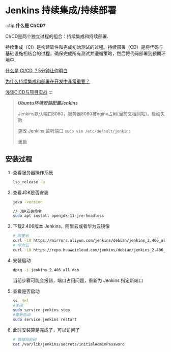 # Jenkins 持续集成/持续部署

:::tip
**什么是 CI/CD?**

CI/CD是两个独立过程的组合：持续集成和持续部署.

持续集成（CI）是构建软件和完成初始测试的过程。持续部署（CD）是将代码与基础设施相结合的过程，确保完成所有测试并遵循策略，然后将代码部署到预期环境中.

[什么是 CI/CD ？5分钟让你明白](https://zhuanlan.zhihu.com/p/654666712)

[为什么持续集成和部署在开发中非常重要？](https://blog.csdn.net/csdnnews/article/details/104624343)

[浅谈CICD与项目实战](https://anqixiang.blog.csdn.net/article/details/105078179?spm=1001.2101.3001.6650.3&utm_medium=distribute.pc_relevant.none-task-blog-2%7Edefault%7ECTRLIST%7ERate-3-105078179-blog-120842158.235%5Ev43%5Epc_blog_bottom_relevance_base5&depth_1-utm_source=distribute.pc_relevant.none-task-blog-2%7Edefault%7ECTRLIST%7ERate-3-105078179-blog-120842158.235%5Ev43%5Epc_blog_bottom_relevance_base5&utm_relevant_index=6)
:::

> ***Ubuntu环境安装配置Jenkins***
> 
> Jenkins默认端口8080，服务器8080被nginx占用(当前文档网站)，启动失败
> 
> 更改 Jenkins 监听端口  `sudo vim /etc/default/jenkins`
> 
> 重启

## 安装过程

1. 查看服务器操作系统
   ```bash
   lsb_release -a
   ```
2. 查看JDK是否安装
   ```bash
   java -version
   ```
   ```bash
   // JDK安装命令
   sudo apt install openjdk-11-jre-headless
   ```
3. 下载2.406版本 Jenkins，阿里云或者华为云镜像
   ```bash
   # 阿里云
   curl -L0 https://mirrors.aliyun.com/jenkins/debian/jenkins_2.406_all.deb --output jenkins_2.406_all.deb
   # 华为云
   curl -L0 https://repo.huaweicloud.com/jenkins/debian/jenkins_2.406_all.deb --output jenkins_2.406_all.deb
   ```
4. 安装启动
   ```bash
   dpkg -i jenkins_2.406_all.deb
   ``` 
   当前步骤可能会报错，端口占用问题，重新为 Jenkins 指定新端口

5. 查看是否启动
   ```bash
   ss -tnl
   #关闭
   sudo service jenkins stop
   #重新启动
   sudo service jenkins restart
   ```
6. 此时安装算是完成了，可以访问了
   ```bash
   # 管理员密码
   cat /var/lib/jenkins/secrets/initialAdminPassword
   ```

<drawing-bed src="20240403/1.png" alt="20240403/1.png"/>

